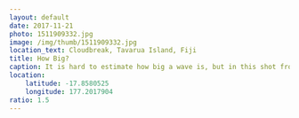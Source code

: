 ```yaml
---
layout: default
date: 2017-11-21
photo: 1511909332.jpg
image: /img/thumb/1511909332.jpg
location_text: Cloudbreak, Tavarua Island, Fiji
title: How Big?
caption: It is hard to estimate how big a wave is, but in this shot from behind one can guess how strong, powerful this wave was!<br /><br />Photo by Mo Lo.
location:
    latitude: -17.8580525
    longitude: 177.2017904
ratio: 1.5
---
```

